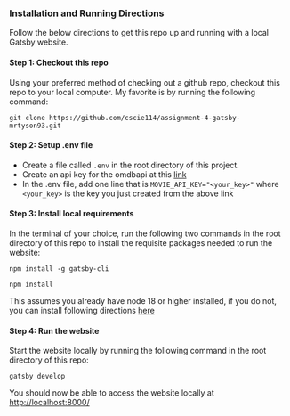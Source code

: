 ### Installation and Running Directions
Follow the below directions to get this repo up and running with a local Gatsby website.

#### Step 1: Checkout this repo

Using your preferred method of checking out a github repo, checkout this repo to your local computer.
My favorite is by running the following command:

```git clone https://github.com/cscie114/assignment-4-gatsby-mrtyson93.git```

#### Step 2: Setup .env file
- Create a file called ```.env``` in the root directory of this project. 
- Create an api key for the omdbapi at this [link](http://www.omdbapi.com/apikey.aspx)
- In the .env file, add one line that is ```MOVIE_API_KEY="<your_key>"``` where ```<your_key>``` is the key you just created from the above link

#### Step 3: Install local requirements

In the terminal of your choice, run the following two commands in the root directory of this repo to install the requisite packages needed to run the website:

```npm install -g gatsby-cli```

```npm install```

This assumes you already have node 18 or higher installed, if you do not, you can install following directions [here](https://nodejs.org/en/download/package-manager)

#### Step 4: Run the website

Start the website locally by running the following command in the root directory of this repo:

```gatsby develop```

You should now be able to access the website locally at [http://localhost:8000/](http://localhost:8000/)